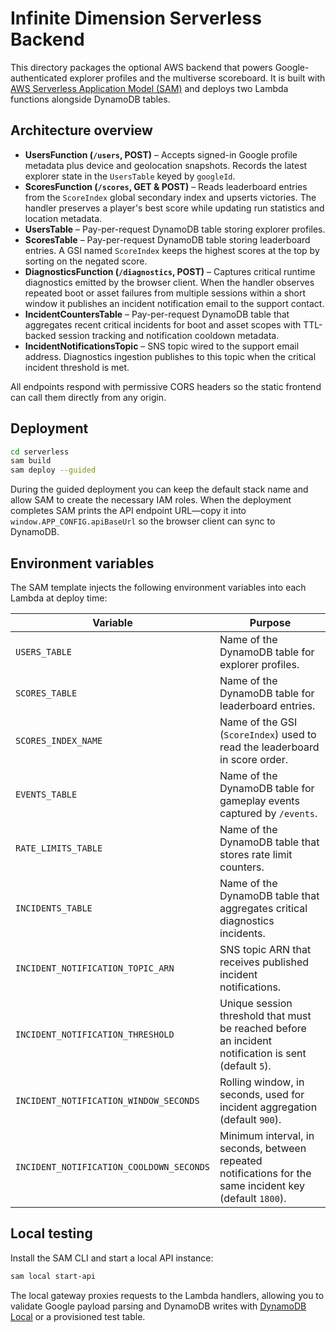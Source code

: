 # Infinite Dimension Serverless Backend

This directory packages the optional AWS backend that powers Google-authenticated explorer profiles and the multiverse scoreboard. It is built with [AWS Serverless Application Model (SAM)](https://docs.aws.amazon.com/serverless-application-model/latest/developerguide/what-is-sam.html) and deploys two Lambda functions alongside DynamoDB tables.

## Architecture overview

- **UsersFunction (`/users`, POST)** – Accepts signed-in Google profile metadata plus device and geolocation snapshots. Records the latest explorer state in the `UsersTable` keyed by `googleId`.
- **ScoresFunction (`/scores`, GET & POST)** – Reads leaderboard entries from the `ScoreIndex` global secondary index and upserts victories. The handler preserves a player's best score while updating run statistics and location metadata.
- **UsersTable** – Pay-per-request DynamoDB table storing explorer profiles.
- **ScoresTable** – Pay-per-request DynamoDB table storing leaderboard entries. A GSI named `ScoreIndex` keeps the highest scores at the top by sorting on the negated score.
- **DiagnosticsFunction (`/diagnostics`, POST)** – Captures critical runtime diagnostics emitted by the browser client. When the handler observes repeated boot or asset failures from multiple sessions within a short window it publishes an incident notification email to the support contact.
- **IncidentCountersTable** – Pay-per-request DynamoDB table that aggregates recent critical incidents for boot and asset scopes with TTL-backed session tracking and notification cooldown metadata.
- **IncidentNotificationsTopic** – SNS topic wired to the support email address. Diagnostics ingestion publishes to this topic when the critical incident threshold is met.

All endpoints respond with permissive CORS headers so the static frontend can call them directly from any origin.

## Deployment

```bash
cd serverless
sam build
sam deploy --guided
```

During the guided deployment you can keep the default stack name and allow SAM to create the necessary IAM roles. When the deployment completes SAM prints the API endpoint URL—copy it into `window.APP_CONFIG.apiBaseUrl` so the browser client can sync to DynamoDB.

## Environment variables

The SAM template injects the following environment variables into each Lambda at deploy time:

| Variable | Purpose |
| --- | --- |
| `USERS_TABLE` | Name of the DynamoDB table for explorer profiles. |
| `SCORES_TABLE` | Name of the DynamoDB table for leaderboard entries. |
| `SCORES_INDEX_NAME` | Name of the GSI (`ScoreIndex`) used to read the leaderboard in score order. |
| `EVENTS_TABLE` | Name of the DynamoDB table for gameplay events captured by `/events`. |
| `RATE_LIMITS_TABLE` | Name of the DynamoDB table that stores rate limit counters. |
| `INCIDENTS_TABLE` | Name of the DynamoDB table that aggregates critical diagnostics incidents. |
| `INCIDENT_NOTIFICATION_TOPIC_ARN` | SNS topic ARN that receives published incident notifications. |
| `INCIDENT_NOTIFICATION_THRESHOLD` | Unique session threshold that must be reached before an incident notification is sent (default `5`). |
| `INCIDENT_NOTIFICATION_WINDOW_SECONDS` | Rolling window, in seconds, used for incident aggregation (default `900`). |
| `INCIDENT_NOTIFICATION_COOLDOWN_SECONDS` | Minimum interval, in seconds, between repeated notifications for the same incident key (default `1800`). |

## Local testing

Install the SAM CLI and start a local API instance:

```bash
sam local start-api
```

The local gateway proxies requests to the Lambda handlers, allowing you to validate Google payload parsing and DynamoDB writes with [DynamoDB Local](https://docs.aws.amazon.com/amazondynamodb/latest/developerguide/DynamoDBLocal.html) or a provisioned test table.
